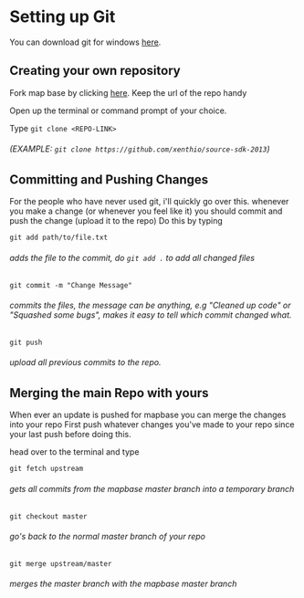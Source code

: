 # Setting up Git

You can download git for windows [here](https://git-scm.com/downloads).

## Creating your own repository

Fork map base by clicking [here](https://github.com/mapbase-source/source-sdk-2013/fork).
Keep the url of the repo handy

Open up the terminal or command prompt of your choice.

Type ```git clone <REPO-LINK>``` 
###### (EXAMPLE: ```git clone https://github.com/xenthio/source-sdk-2013```)

## Committing and Pushing Changes

For the people who have never used git, i'll quickly go over this.
whenever you make a change (or whenever you feel like it) you should commit and push the change (upload it to the repo)
Do this by typing

```git add path/to/file.txt```
###### adds the file to the commit, do ```git add .``` to add all changed files

```git commit -m "Change Message"```
###### commits the files, the message can be anything, e.g "Cleaned up code" or "Squashed some bugs", makes it easy to tell which commit changed what.

```git push```
###### upload all previous commits to the repo.

## Merging the main Repo with yours
When ever an update is pushed for mapbase you can merge the changes into your repo
First push whatever changes you've made to your repo since your last push before doing this.

head over to the terminal and type

```git fetch upstream```
###### gets all commits from the mapbase master branch into a temporary branch

```git checkout master```
###### go's back to the normal master branch of your repo

```git merge upstream/master```
###### merges the master branch with the mapbase master branch
